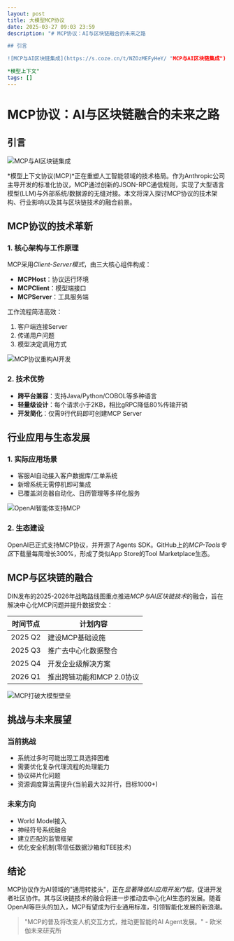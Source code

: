```yaml
---
layout: post
title: 大模型MCP协议
date: 2025-03-27 09:03 23:59
description: "# MCP协议：AI与区块链融合的未来之路

## 引言

![MCP与AI区块链集成](https://s.coze.cn/t/NZOzMEFyHeY/ "MCP与AI区块链集成")

*模型上下文"
tags: []
---
```


# MCP协议：AI与区块链融合的未来之路

## 引言

![MCP与AI区块链集成](https://s.coze.cn/t/NZOzMEFyHeY/ "MCP与AI区块链集成")

*模型上下文协议(MCP)*正在重塑人工智能领域的技术格局。作为Anthropic公司主导开发的标准化协议，MCP通过创新的JSON-RPC通信规则，实现了大型语言模型(LLM)与外部系统/数据源的无缝对接。本文将深入探讨MCP协议的技术架构、行业影响以及其与区块链技术的融合前景。

## MCP协议的技术革新

### 1. 核心架构与工作原理

MCP采用*Client-Server模式*，由三大核心组件构成：
- **MCPHost**：协议运行环境
- **MCPClient**：模型端接口
- **MCPServer**：工具服务端

工作流程简洁高效：
1. 客户端连接Server
2. 传递用户问题
3. 模型决定调用方式

![MCP协议重构AI开发](https://s.coze.cn/t/SFIo6-rRTZE/ "MCP协议重构AI开发")

### 2. 技术优势
- **跨平台兼容**：支持Java/Python/COBOL等多种语言
- **轻量级设计**：每个请求小于2KB，相比gRPC降低80%传输开销
- **开发简化**：仅需9行代码即可创建MCP Server

## 行业应用与生态发展

### 1. 实际应用场景
- 客服AI自动接入客户数据库/工单系统
- 新增系统无需停机即可集成
- 已覆盖浏览器自动化、日历管理等多样化服务

![OpenAI智能体支持MCP](https://s.coze.cn/t/Lv8lBBEEzh8/ "OpenAI智能体支持MCP")

### 2. 生态建设
OpenAI已正式支持MCP协议，并开源了Agents SDK。GitHub上的*MCP-Tools专区*下载量每周增长300%，形成了类似App Store的Tool Marketplace生态。

## MCP与区块链的融合

DIN发布的2025-2026年战略路线图重点推进*MCP与AI区块链技术*的融合，旨在解决中心化MCP问题并提升数据安全：

| 时间节点 | 计划内容 |
|---------|---------|
| 2025 Q2 | 建设MCP基础设施 |
| 2025 Q3 | 推广去中心化数据整合 |
| 2025 Q4 | 开发企业级解决方案 |
| 2026 Q1 | 推出跨链功能和MCP 2.0协议 |

![MCP打破大模型壁垒](https://s.coze.cn/t/JeF7_l5jJgU/ "MCP打破大模型壁垒")

## 挑战与未来展望

### 当前挑战
- 系统过多时可能出现工具选择困难
- 需要优化复杂代理流程的处理能力
- 协议碎片化问题
- 资源调度算法需提升(当前最大32并行，目标1000+)

### 未来方向
- World Model接入
- 神经符号系统融合
- 建立匹配的监管框架
- 优化安全机制(零信任数据沙箱和TEE技术)

## 结论

MCP协议作为AI领域的"通用转接头"，正在*显著降低AI应用开发门槛*，促进开发者社区协作。其与区块链技术的融合将进一步推动去中心化AI生态的发展。随着OpenAI等巨头的加入，MCP有望成为行业通用标准，引领智能化发展的新浪潮。

> "MCP的普及将改变人机交互方式，推动更智能的AI Agent发展。" - 欧米伽未来研究所

